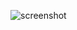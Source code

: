 ![screenshot](https://github.com/atom-loves-you/tone-js-projects/blob/main/Oscillator-Step%20Sequencer-tone-js/screenshot.PNG?raw=true)
